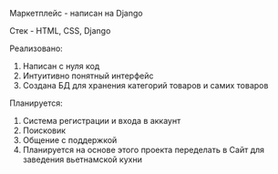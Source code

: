 Маркетплейс - написан на Django

Стек - HTML, CSS, Django

Реализовано:
1. Написан с нуля код
2. Интуитивно понятный интерфейс
3. Создана БД для хранения категорий товаров и самих товаров

Планируется:
1. Система регистрации и входа в аккаунт
2. Поисковик
3. Общение с поддержкой
4. Планируется на основе этого проекта переделать в Сайт для заведения вьетнамской кухни
